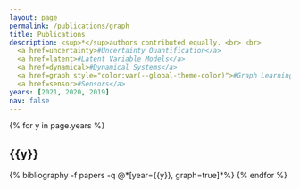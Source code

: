 ```yaml
---
layout: page
permalink: /publications/graph
title: Publications
description: <sup>*</sup>authors contributed equally. <br> <br>
  <a href=uncertainty>#Uncertainty Quantification</a>
  <a href=latent>#Latent Variable Models</a>
  <a href=dynamical>#Dynamical Systems</a>
  <a href=graph style="color:var(--global-theme-color)">#Graph Learning</a>
  <a href=sensor>#Sensors</a>
years: [2021, 2020, 2019]
nav: false
---
```


<div class="publications">

{% for y in page.years %}
  <h2 class="year">{{y}}</h2>
  {% bibliography -f papers -q @*[year={{y}}, graph=true]*%}
{% endfor %}

</div>
